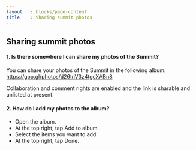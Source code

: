 ```yaml
---
layout   : blocks/page-content
title    : Sharing summit photos
---
```


## Sharing summit photos

#### 1. Is there somewhere I can share my photos of the Summit?

You can share your photos of the Summit in the following album: https://goo.gl/photos/d26tnV3z4tgcXABn8 

Collaboration and comment rights are enabled and the link is sharable and unlisted at present.

#### 2. How do I add my photos to the album?

* Open the album.
* At the top right, tap Add to album.
* Select the items you want to add.
* At the top right, tap Done.

